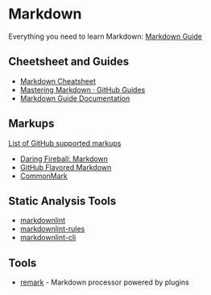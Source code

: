# Markdown

Everything you need to learn Markdown: [Markdown Guide](https://www.markdownguide.org/)

## Cheetsheet and Guides

- [Markdown Cheatsheet](https://github.com/adam-p/markdown-here/wiki/Markdown-Cheatsheet)
- [Mastering Markdown · GitHub Guides](https://guides.github.com/features/mastering-markdown/)
- [Markdown Guide Documentation](https://markdown-guide.readthedocs.io/en/latest/)

## Markups

[List of GitHub supported markups](https://github.com/github/markup#markups)

- [Daring Fireball: Markdown](https://daringfireball.net/projects/markdown/)
- [GitHub Flavored Markdown](https://help.github.com/en/articles/basic-writing-and-formatting-syntax)
- [CommonMark](https://commonmark.org/)

## Static Analysis Tools

- [markdownlint](https://github.com/DavidAnson/markdownlint)
- [markdownlint-rules](https://github.com/markdownlint/markdownlint/blob/master/docs/RULES.md)
- [markdownlint-cli](https://github.com/igorshubovych/markdownlint-cli)

## Tools

- [remark](https://remark.js.org/) - Markdown processor powered by plugins
